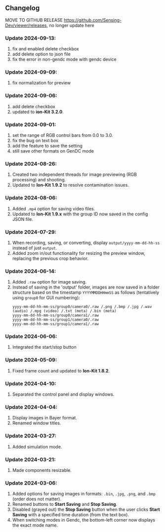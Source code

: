 ## Changelog

MOVE TO GITHUB RELEASE https://github.com/Sensing-Dev/viewer/releases, no longer update here

### Update 2024-09-13:
1. fix and enabled delete checkbox
2. add delete option to json file
3. fix the error in non-gendc mode with gendc device

### Update 2024-09-09:
1. fix normalization for preview

### Update 2024-09-06:
1. add delete checkbox
2. updated to **ion-Kit 3.2.0**.

### Update 2024-09-01:
1. set the range of RGB control bars from 0.0 to 3.0.
2. fix the bug on text box
3. add the feature to save the setting
4. still save other formats on GenDC mode

### Update 2024-08-26:
1. Created two independent threads for image previewing (RGB processing) and shooting.
2. Updated to **Ion-Kit 1.9.2** to resolve contamination issues.

### Update 2024-08-06:
1. Added `.mp4` option for saving video files.
2. Updated to **Ion-Kit 1.9.x** with the group ID now saved in the config JSON file.

### Update 2024-07-29:
1. When recording, saving, or converting, display `output/yyyy-mm-dd-hh-ss` instead of just `output`.
2. Added zoom in/out functionality for resizing the preview window, replacing the previous crop behavior.

### Update 2024-06-14:
1. Added `.raw` option for image saving.
2. Instead of saving in the 'output' folder, images are now saved in a folder structure based on the timestamp `YYYYMMDDHHmmSS` as follows (tentatively using `group0` for GUI numbering):
    ```
    yyyy-mm-dd-hh-mm-ss/group0/camera0/.raw /.png /.bmp /.jpg /.wav (audio) /.mpg (video) /.txt (meta) /.bin (meta)
    yyyy-mm-dd-hh-mm-ss/group0/camera1/.raw
    yyyy-mm-dd-hh-mm-ss/group1/camera0/.raw
    yyyy-mm-dd-hh-mm-ss/group1/camera1/.raw
    ```
### Update 2024-06-06:
1. Integrated the start/stop button 

### Update 2024-05-09:
1. Fixed frame count and updated to **Ion-Kit 1.8.2**.

### Update 2024-04-10:
1. Separated the control panel and display windows.

### Update 2024-04-04:
1. Display images in Bayer format.
2. Renamed window titles.

### Update 2024-03-27:
1. Added simulation mode.

### Update 2024-03-21:
1. Made components resizable.

### Update 2024-03-06:
1. Added options for saving images in formats: `.bin`, `.jpg`, `.png`, and `.bmp` (order does not matter).
2. Renamed buttons to **Start Saving** and **Stop Saving**.
3. Disabled (grayed out) the **Stop Saving** button when the user clicks **Start Saving** with a specified time duration (from the text box).
4. When switching modes in Gendc, the bottom-left corner now displays the exact mode name.